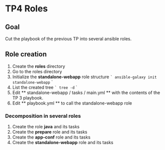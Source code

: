 # TP4 Roles

## Goal

Cut the playbook of the previous TP into several ansible roles.

## Role creation
1. Create the __roles__ directory
2. Go to the roles directory
3. Initialize the __standalone-webapp__ role structure
`` `
ansible-galaxy init standalone-webapp
`` `
4. List the created tree
`` `
tree -d
`` `
5. Edit ** standalone-webapp / tasks / main.yml ** with the contents of the TP 3 playbook.
6. Edit ** playbook.yml ** to call the standalone-webapp role


### Decomposition in several roles
1. Create the role __java__ and its tasks
2. Create the __prepare__ role and its tasks
3. Create the __app-conf__ role and its tasks
4. Create the __standalone-webapp__ role and its tasks